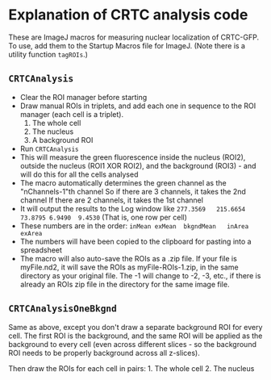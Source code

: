 # Explanation of CRTC analysis code

These are ImageJ macros for measuring nuclear localization of CRTC-GFP. To use, add them to the Startup Macros file for ImageJ. (Note there is a utility function `tagROIs`.)

## `CRTCAnalysis`

* Clear the ROI manager before starting
* Draw manual ROIs in triplets, and add each one in sequence to the ROI manager (each cell is a triplet).
	1. The whole cell
	2. The nucleus
	3. A background ROI
* Run `CRTCAnalysis`
* This will measure the green fluorescence inside the nucleus (ROI2), outside the nucleus (ROI1 XOR ROI2), and the background (ROI3) - and will do this for all the cells analysed 
* The macro automatically determines the green channel as the "nChannels-1"th channel
So if there are 3 channels, it takes the 2nd channel
If there are 2 channels, it takes the 1st channel
* It will output the results to the Log window like
`277.3569	215.6654	73.8795	6.9490	9.4530`
(That is, one row per cell)
* These numbers are in the order: 
`inMean	exMean	bkgndMean	inArea	exArea`
* The numbers will have been copied to the clipboard for pasting into a spreadsheet
* The macro will also auto-save the ROIs as a .zip file. If your file is myFile.nd2, it will save the ROIs as myFile-ROIs-1.zip, in the same directory as your original file. The -1 will change to -2, -3, etc., if there is already an ROIs zip file in the directory for the same image file. 

## `CRTCAnalysisOneBkgnd`

Same as above, except you don't draw a separate background ROI for every cell. The first ROI is the background, and the same ROI will be applied as the background to every cell (even across different slices - so the background ROI needs to be properly background across all z-slices).

Then draw the ROIs for each cell in pairs:
	1. The whole cell
	2. The nucleus

